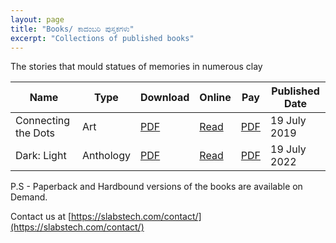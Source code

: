 ```yaml
---
layout: page
title: "Books/ ಕಾದಂಬರಿ ಪುಸ್ತಕಗಳು"
excerpt: "Collections of published books"
---
```

The stories that mould statues of memories in numerous clay

| Name                | Type      | Download                                                      | Online                                               | Pay                                              | Published Date |
|---------------------|-----------|---------------------------------------------------------------|------------------------------------------------------|--------------------------------------------------|----------------|
| Connecting the Dots | Art       | [PDF](https://slabstech.com/assets/pdf/ctd_vol_1.PDF)        | [Read](https://slabstech.com/connectingthedots.com/) | [PDF](https://buy.stripe.com/00g3fZf6E5C27Is8wC) | 19 July 2019   |
| Dark: Light         | Anthology | [PDF](https://slabstech.com/assets/pdf/dark_light_vol_1.PDF) | [Read](https://gaganyatri.com/dark_light)            | [PDF](https://buy.stripe.com/aEUeYH2jS1lMfaU3ch) | 19 July 2022   |



P.S - Paperback and Hardbound versions of the books are available on Demand. 

Contact us at [https://slabstech.com/contact/](https://slabstech.com/contact/)

<!--
| Expedition          | Poem      | [PDF](https://gaganyatri.com/assets/pdf/exp56_vol_1.PDF)      | [Link]({{ site.baseurl }}{% link _posts/books/publish/2019-03-20-exp56.md %}) | [Ebook](https://amzn.to/3N5JcmY)| 7 Jun 2019     |
| Why                 | Novel      | [PDF](https://gaganyatri.com/assets/pdf/why_vol_1.PDF)    | [Link]({{ site.baseurl }}{% link _posts/books/publish/2019-03-20-why.md %})    | [Ebook](https://amzn.to/2PUILxX)  | 22 Dec 2018    |
| ಅಲೆಮಾರಿ / Wandern    | Travelogue | [PDF](https://gaganyatri.com/assets/pdf/travel_vol_1.PDF) | [Link]({{ site.baseurl }}{% link _posts/books/publish/2019-03-29-travel.md %}) | [Ebook](https://amzn.to/312nYzJ)  | 7 Jun 2019     |
-->

<!-- 
Book Rank - 
Dark Light - Sep 15 2022
907,120 in Books
7,371 in Anthologies
425,662 in Foreign Language Fiction
-->
